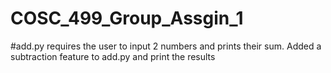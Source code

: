 # COSC_499_Group_Assgin_1

#add.py requires the user to input 2 numbers and prints their sum. Added a subtraction feature to add.py and print the results
